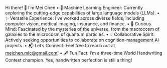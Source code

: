 Hi there! 👋 I’m Mei Chen
	•	🔭 Machine Learning Engineer: Currently exploring the cutting-edge capabilities of large language models (LLMs).
	•	✨ Versatile Experience: I’ve worked across diverse fields, including computer vision, medical imaging, insurance, and finance.
	•	🌌 Curious Mind: Fascinated by the mysteries of the universe, from the macrocosm of galaxies to the microcosm of quantum particles.
	•	💡 Collaborative Spirit: Actively seeking opportunities to collaborate on cognition-management AI projects.
	•	📬 Let’s Connect: Feel free to reach out at meichen.mlc@gmail.com!
	•	🖋 Fun Fact: I’m a three-time World Handwriting Contest champion. Yes, handwritten perfection is still a thing!
